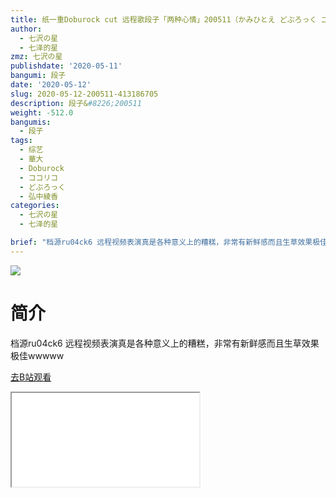 ```yaml
---
title: 纸一重Doburock cut 远程歌段子「两种心情」200511（かみひとえ どぶろっく 二つの思い）
author:
  - 七沢の星
  - 七泽的星
zmz: 七沢の星
publishdate: '2020-05-11'
bangumi: 段子
date: '2020-05-12'
slug: 2020-05-12-200511-413186705
description: 段子&#8226;200511
weight: -512.0
bangumis:
  - 段子
tags:
  - 综艺
  - 華大
  - Doburock
  - ココリコ
  - どぶろっく
  - 弘中綾香
categories:
  - 七沢の星
  - 七泽的星

brief: "档源ru04ck6 远程视频表演真是各种意义上的糟糕，非常有新鲜感而且生草效果极佳wwwww"
---
```

![](https://raw.githubusercontent.com/tcgriffith/owaraisite/master/static/tmpimg/081f2fe495d2239313c423215cacb6124bbde36c.jpg.480.jpg)
# 简介  
档源ru04ck6
远程视频表演真是各种意义上的糟糕，非常有新鲜感而且生草效果极佳wwwww  

[去B站观看](https://www.bilibili.com/video/av413186705/)
<div class ="resp-container"><iframe class="testiframe" src="//player.bilibili.com/player.html?aid=413186705"", scrolling="no", allowfullscreen="true" > </iframe></div> 
